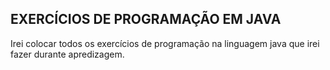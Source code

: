 ## EXERCÍCIOS DE PROGRAMAÇÃO EM JAVA

Irei colocar todos os exercícios de programação na linguagem java que irei fazer durante apredizagem.
